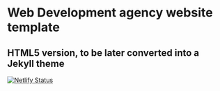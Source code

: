 # Web Development agency website template

## HTML5 version, to be later converted into a Jekyll theme

[![Netlify Status](https://api.netlify.com/api/v1/badges/61aaa422-9efb-4ef7-a7e0-f483db9bf9d4/deploy-status)](https://app.netlify.com/sites/gritpub/deploys)
